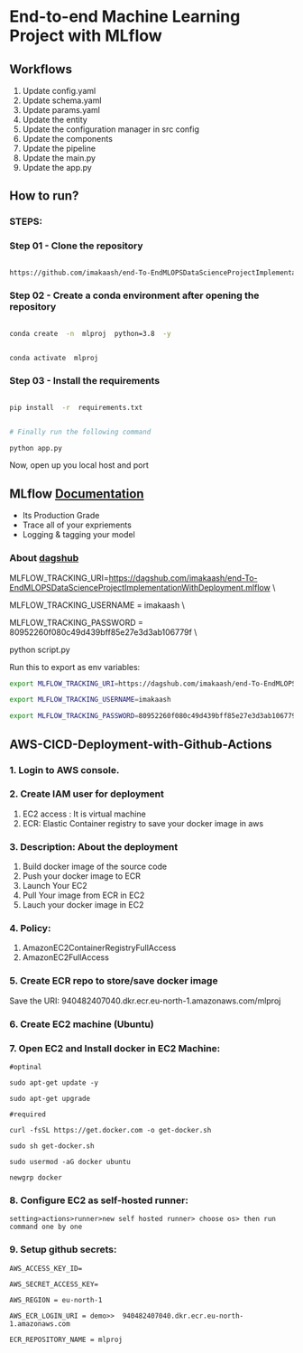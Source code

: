 # End-to-end Machine Learning Project with MLflow

## Workflows

1. Update config.yaml
2. Update schema.yaml
3. Update params.yaml
4. Update the entity
5. Update the configuration manager in src config
6. Update the components
7. Update the pipeline
8. Update the main.py
9. Update the app.py

  
  

## How to run?
### STEPS:
### Step 01 - Clone the repository

```bash

https://github.com/imakaash/end-To-EndMLOPSDataScienceProjectImplementationWithDeployment

```

### Step 02 - Create a conda environment after opening the repository

  

```bash

conda create  -n  mlproj  python=3.8  -y

```

```bash

conda activate  mlproj

```

### Step 03 - Install the requirements

```bash

pip install  -r  requirements.txt

```
  

```bash

# Finally run the following command

python app.py

```

Now, open up  you  local  host  and  port


## MLflow [Documentation](https://mlflow.org/docs/latest/index.html)
 - Its Production Grade
 - Trace all of your expriements
 - Logging & tagging your model

### About [dagshub](https://dagshub.com/)

MLFLOW_TRACKING_URI=https://dagshub.com/imakaash/end-To-EndMLOPSDataScienceProjectImplementationWithDeployment.mlflow \

MLFLOW_TRACKING_USERNAME = imakaash \

MLFLOW_TRACKING_PASSWORD = 80952260f080c49d439bff85e27e3d3ab106779f \

python script.py

  

Run this to export as env variables:

```bash
export MLFLOW_TRACKING_URI=https://dagshub.com/imakaash/end-To-EndMLOPSDataScienceProjectImplementationWithDeployment.mlflow

export MLFLOW_TRACKING_USERNAME=imakaash

export MLFLOW_TRACKING_PASSWORD=80952260f080c49d439bff85e27e3d3ab106779f
```

  

## AWS-CICD-Deployment-with-Github-Actions

  

### 1. Login to AWS console.

### 2. Create IAM user for deployment

1. EC2 access : It is virtual machine
2. ECR: Elastic Container registry to save your docker image in aws

### 3. Description: About the deployment

1. Build docker image of the source code
2. Push your docker image to ECR
3. Launch Your EC2
4. Pull Your image from ECR in EC2
5. Lauch your docker image in EC2

### 4. Policy:

1. AmazonEC2ContainerRegistryFullAccess
2. AmazonEC2FullAccess

	
### 5. Create ECR repo to store/save docker image
Save the URI: 940482407040.dkr.ecr.eu-north-1.amazonaws.com/mlproj

	
### 6. Create EC2 machine (Ubuntu) 

### 7. Open EC2 and Install docker in EC2 Machine:

	#optinal

	sudo apt-get update -y

	sudo apt-get upgrade
	
	#required

	curl -fsSL https://get.docker.com -o get-docker.sh

	sudo sh get-docker.sh

	sudo usermod -aG docker ubuntu

	newgrp docker
	
### 8. Configure EC2 as self-hosted runner:
    setting>actions>runner>new self hosted runner> choose os> then run command one by one


### 9. Setup github secrets:

    AWS_ACCESS_KEY_ID=

    AWS_SECRET_ACCESS_KEY=

    AWS_REGION = eu-north-1

    AWS_ECR_LOGIN_URI = demo>>  940482407040.dkr.ecr.eu-north-1.amazonaws.com

    ECR_REPOSITORY_NAME = mlproj

